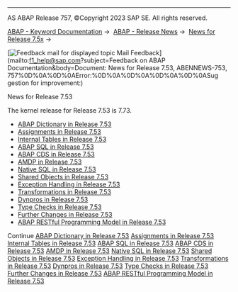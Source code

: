   

* * *

AS ABAP Release 757, ©Copyright 2023 SAP SE. All rights reserved.

[ABAP - Keyword Documentation](javascript:call_link\('abenabap.htm'\)) →  [ABAP - Release News](javascript:call_link\('abennews.htm'\)) →  [News for Release 7.5x](javascript:call_link\('abennews-75.htm'\)) → 

 [![](Mail.gif?object=Mail.gif&sap-language=EN "Feedback mail for displayed topic") Mail Feedback](mailto:f1_help@sap.com?subject=Feedback on ABAP Documentation&body=Document: News for Release 7.53, ABENNEWS-753, 757%0D%0A%0D%0AError:%0D%0A%0D%0A%0D%0A%0D%0ASug
gestion for improvement:)

News for Release 7.53

The kernel release for Release 7.53 is 7.73.

-   [ABAP Dictionary in Release 7.53](javascript:call_link\('abennews-753-ddic.htm'\))
-   [Assignments in Release 7.53](javascript:call_link\('abennews-753-assignments.htm'\))
-   [Internal Tables in Release 7.53](javascript:call_link\('abennews-753-itab.htm'\))
-   [ABAP SQL in Release 7.53](javascript:call_link\('abennews-753-abap_sql.htm'\))
-   [ABAP CDS in Release 7.53](javascript:call_link\('abennews-753-abap_cds.htm'\))
-   [AMDP in Release 7.53](javascript:call_link\('abennews-753-amdp.htm'\))
-   [Native SQL in Release 7.53](javascript:call_link\('abennews-753-native_sql.htm'\))
-   [Shared Objects in Release 7.53](javascript:call_link\('abennews-753-shared_objects.htm'\))
-   [Exception Handling in Release 7.53](javascript:call_link\('abennews-753-exceptions.htm'\))
-   [Transformations in Release 7.53](javascript:call_link\('abennews-753-transformations.htm'\))
-   [Dynpros in Release 7.53](javascript:call_link\('abennews-753-dynpros.htm'\))
-   [Type Checks in Release 7.53](javascript:call_link\('abennews-753-type_checks.htm'\))
-   [Further Changes in Release 7.53](javascript:call_link\('abennews-753-others.htm'\))
-   [ABAP RESTful Programming Model in Release 7.53](javascript:call_link\('abennews-753-restful.htm'\))

Continue
[ABAP Dictionary in Release 7.53](javascript:call_link\('abennews-753-ddic.htm'\))
[Assignments in Release 7.53](javascript:call_link\('abennews-753-assignments.htm'\))
[Internal Tables in Release 7.53](javascript:call_link\('abennews-753-itab.htm'\))
[ABAP SQL in Release 7.53](javascript:call_link\('abennews-753-abap_sql.htm'\))
[ABAP CDS in Release 7.53](javascript:call_link\('abennews-753-abap_cds.htm'\))
[AMDP in Release 7.53](javascript:call_link\('abennews-753-amdp.htm'\))
[Native SQL in Release 7.53](javascript:call_link\('abennews-753-native_sql.htm'\))
[Shared Objects in Release 7.53](javascript:call_link\('abennews-753-shared_objects.htm'\))
[Exception Handling in Release 7.53](javascript:call_link\('abennews-753-exceptions.htm'\))
[Transformations in Release 7.53](javascript:call_link\('abennews-753-transformations.htm'\))
[Dynpros in Release 7.53](javascript:call_link\('abennews-753-dynpros.htm'\))
[Type Checks in Release 7.53](javascript:call_link\('abennews-753-type_checks.htm'\))
[Further Changes in Release 7.53](javascript:call_link\('abennews-753-others.htm'\))
[ABAP RESTful Programming Model in Release 7.53](javascript:call_link\('abennews-753-restful.htm'\))
